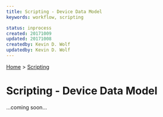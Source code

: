 ```yaml
---
title: Scripting - Device Data Model
keywords: workflow, scripting

status: inprocess
created: 20171009
updated: 20171008
createdby: Kevin D. Wolf
updatedby: Kevin D. Wolf
---
```

[Home](../Index.md) > [Scripting](Index.md)

# Scripting - Device Data Model

...coming soon...

